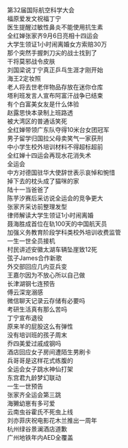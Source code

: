 第32届国际航空科学大会  
福原爱发文祝福丁宁  
医生提醒过敏性鼻炎不能使用抗生素  
全红婵张家齐9月6日亮相十四运会  
大学生领证1小时闹离婚女方索赔30万  
那个突然手握刺刀尖的战士找到了  
干将莫邪战令皮肤  
刘国梁说丁宁真正乒乓生涯才刚开始  
海王2定妆照  
老人将去世老伴物品存放在迷你仓库  
塔利班发言人宣布阿富汗战争已结束  
有个白富美女友是什么体验  
赵露思快本录制上班路透  
被大湾区的普通话笑死  
全红婵带领广东队夺得10米台女团冠军  
男子留学归国拉父母卖笑气一家获刑  
中小学生校外培训材料不得超标超前  
全红婵十四运会再现水花消失术  
全运会  
中方对德国驻华大使辞世表示哀悼和惋惜  
掉下去的枕头成了猫咪的家  
陆十一当爸爸了  
陈芋汐赛后采访说全运会的竞争更大  
张家齐采访前整理发型  
律师解读大学生领证1小时闹离婚  
聂海胜成首位在轨100天的中国航天员  
加强义务教育阶段学科类校外培训收费监管  
一生一世全员接机  
村民讲述安徽太湖车辆坠崖致12死  
弦子James合作新歌  
外交部回应几内亚兵变  
王嘉尔因为不放心所以自己做  
长津湖钢七连预告  
傅云深宠溺感  
微信聊天记录云存储有必要吗  
考研生活真有那么苦吗  
丁宁宣布退役  
原来羊的屁股这么有弹性  
没有培训班的孩子周末  
乔四美爱过戚成钢吗  
酒店回应女子房间遭陌生男刷卡  
兵哥哥是这样花式练腹的  
全运会女子跳水神仙打架  
东宫君九龄梦幻联动  
一生一世预告  
张家齐全运会第三跳  
海獭幼崽有多可爱  
云南虫谷霍氏不死虫上线  
刘亦菲庆祝电影花木兰推出一周年  
杭州绿谷景澜酒店道歉  
广州地铁年内AED全覆盖  
